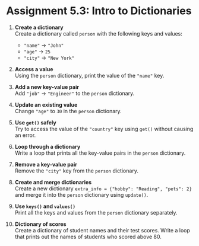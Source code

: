 # Assignment 5.3: Intro to Dictionaries

1. **Create a dictionary**  
   Create a dictionary called `person` with the following keys and values:
   - `"name"` → `"John"`
   - `"age"` → `25`
   - `"city"` → `"New York"`

2. **Access a value**  
   Using the `person` dictionary, print the value of the `"name"` key.

3. **Add a new key-value pair**  
   Add `"job"` → `"Engineer"` to the `person` dictionary.

4. **Update an existing value**  
   Change `"age"` to `30` in the `person` dictionary.

5. **Use `get()` safely**  
   Try to access the value of the `"country"` key using `get()` without causing an error.

6. **Loop through a dictionary**  
   Write a loop that prints all the key-value pairs in the `person` dictionary.

7. **Remove a key-value pair**  
   Remove the `"city"` key from the `person` dictionary.

8. **Create and merge dictionaries**  
   Create a new dictionary `extra_info = {"hobby": "Reading", "pets": 2}` and merge it into the `person` dictionary using `update()`.

9. **Use `keys()` and `values()`**  
   Print all the keys and values from the `person` dictionary separately.

10. **Dictionary of scores**  
    Create a dictionary of student names and their test scores. Write a loop that prints out the names of students who scored above 80.
